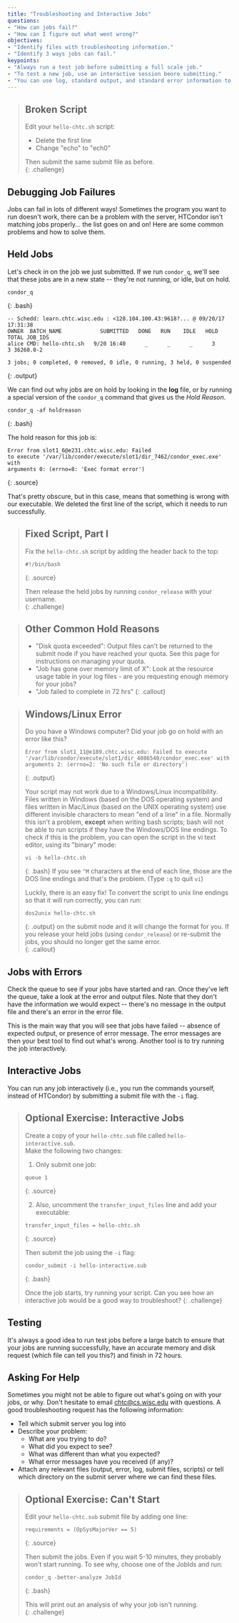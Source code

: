 ```yaml
---
title: "Troubleshooting and Interactive Jobs"
questions:
- "How can jobs fail?"  
- "How can I figure out what went wrong?"
objectives:
- "Identify files with troubleshooting information."
- "Identify 3 ways jobs can fail."  
keypoints: 
- "Always run a test job before submitting a full scale job."  
- "To test a new job, use an interactive session beore submitting."  
- "You can use log, standard output, and standard error information to determine why jobs fail." 
---
```


> ## Broken Script
> 
> Edit your `hello-chtc.sh` script: 
> * Delete the first line
> * Change "echo" to "ech0"
> 
> Then submit the same submit file as before.  
{: .challenge}

## Debugging Job Failures

Jobs can fail in lots of different ways!  Sometimes the program you 
want to run doesn't work, there can be a problem with the server, HTCondor 
isn't matching jobs properly... the list goes on and on!  Here are 
some common problems and how to solve them.  

## Held Jobs

Let's check in on the job we just submitted.  If we run `condor_q`, we'll see 
that these jobs are in a new state -- they're not running, or idle, but on hold.  
 
~~~
condor_q
~~~
{: .bash}

~~~
-- Schedd: learn.chtc.wisc.edu : <128.104.100.43:9618?... @ 09/20/17 17:31:38
OWNER  BATCH_NAME            SUBMITTED   DONE   RUN    IDLE   HOLD  TOTAL JOB_IDS
alice CMD: hello-chtc.sh   9/20 16:40      _      _      _      3      3 36260.0-2

3 jobs; 0 completed, 0 removed, 0 idle, 0 running, 3 held, 0 suspended
~~~ 
{: .output}

We can find out why jobs are on hold by looking in the **log** file, or by running 
a special version of the `condor_q` command that gives us the *Hold Reason*.

~~~
condor_q -af holdreason
~~~
{: .bash}

The hold reason for this job is: 
~~~
Error from slot1_6@e231.chtc.wisc.edu: Failed 
to execute '/var/lib/condor/execute/slot1/dir_7462/condor_exec.exe' with 
arguments 0: (errno=8: 'Exec format error')
~~~
{: .source}

That's pretty obscure, but in this case, means that something is wrong 
with our executable.  We deleted the first line of the script, which 
it needs to run successfully.  

> ## Fixed Script, Part I
> 
> Fix the `hello-chtc.sh` script by adding the header back to the top: 
> ~~~
> #!/bin/bash
> ~~~
> {: .source}
> 
> Then release the held jobs by running `condor_release` with your username.  
{: .challenge}

> ## Other Common Hold Reasons
> 
> * "Disk quota exceeded": Output files can't be returned to 
> the submit node if you have reached your quota. See this page 
> for instructions on managing your quota.
> * "Job has gone over memory limit of X": Look at the resource usage table 
> in your log files - are you requesting enough memory for your jobs?
> * "Job failed to complete in 72 hrs"
{: .callout}

> ## Windows/Linux Error
> 
> Do you have a Windows computer? Did your job go on hold with an error like this?  
> 
> ~~~
> Error from slot1_11@e189.chtc.wisc.edu: Failed to execute 
> '/var/lib/condor/execute/slot1/dir_4086540/condor_exec.exe' with 
> arguments 2: (errno=2: 'No such file or directory')
> ~~~
> {: .output}
> 
> Your script may not work due to a Windows/Linux incompatibility. Files 
> written in Windows (based on the DOS operating system) and files written 
> in Mac/Linux (based on the UNIX operating system) use different invisible 
> characters to mean "end of a line" in a file. Normally this isn't a problem, 
> **except** when writing bash scripts; bash will not be able to run scripts 
> if they have the Windows/DOS line endings. 
> To check if this is the problem, you can open the script in 
> the vi text editor, using its "binary" mode:
> ~~~
> vi -b hello-chtc.sh
> ~~~
> {: .bash}
> If you see `^M` characters at the end of each line, those 
> are the DOS line endings and that's the problem. 
> (Type `:q` to quit `vi`)
>
> Luckily, there is an easy fix!  To convert the script to 
> unix line endings so that it will run correctly, you can run: 
> ~~~
> dos2unix hello-chtc.sh
> ~~~
> {: .output}
> on the submit node and it will change the format for you.  If you 
> release your held jobs (using `condor_release`) or 
> re-submit the jobs, you should no longer get the same error.  
{: .callout}

## Jobs with Errors 

Check the queue to see if your jobs have started and ran.  Once they've 
left the queue, take a look at the error and output files.  Note that 
they don't have the information we would expect -- there's no message in 
the output file and there's an error in the error file.  

This is the main way that you will see that jobs have failed -- absence 
of expected output, or presence of error message.  The error messages are then 
your best tool to find out what's wrong.  Another tool is to try running 
the job interactively.  

## Interactive Jobs

You can run any job interactively (i.e., you run the commands yourself, 
instead of HTCondor) by submitting a submit file with the `-i` flag.  

> ## Optional Exercise: Interactive Jobs
> 
> Create a copy of your `hello-chtc.sub` file called `hello-interactive.sub`.  
> Make the following two changes: 
> 1. Only submit one job: 
> 
> ~~~
> queue 1
> ~~~
> {: .source}
> 
> 2. Also, uncomment the `transfer_input_files` line and add your executable: 
> 
> ~~~
> transfer_input_files = hello-chtc.sh
> ~~~
> {: .source}
>
> Then submit the job using the `-i` flag: 
> ~~~
> condor_submit -i hello-interactive.sub
> ~~~
> {: .bash}
> 
> Once the job starts, try running your script.  Can you see how an interactive 
> job would be a good way to troubleshoot?
{: .challenge}

## Testing

It's always a good idea to run test 
jobs before a large batch to ensure that your jobs are running successfully, 
have an accurate memory and disk request (which file can tell you this?) and 
finish in 72 hours.  

## Asking For Help

Sometimes you might not be able to figure out what's going on with your jobs, or 
why.  Don't hesitate to email chtc@cs.wisc.edu with questions.  A good troubleshooting 
request has the following information: 

* Tell which submit server you log into
* Describe your problem:
  * What are you trying to do?
  * What did you expect to see?
  * What was different than what you expected?
  * What error messages have you received (if any)?
* Attach any relevant files (output, error, log, submit files, scripts) or 
tell which directory on the submit server where we can find these files.

> ## Optional Exercise: Can't Start
> 
> Edit your `hello-chtc.sub` submit file by adding one line: 
> ~~~
> requirements = (OpSysMajorVer == 5)
> ~~~
> {: .source}
> 
> Then submit the jobs.  Even if you wait 5-10 minutes, they probably 
> won't start running.  To see why, choose one of the JobIds and run: 
> 
> ~~~
> condor_q -better-analyze JobId
> ~~~
> {: .bash}
> 
> This will print out an analysis of why your job isn't running.  
{: .challenge}